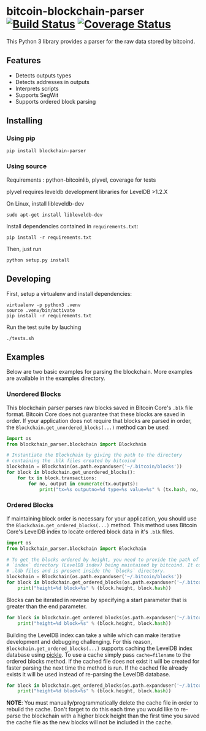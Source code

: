 # bitcoin-blockchain-parser [![Build Status](https://travis-ci.org/alecalve/python-bitcoin-blockchain-parser.svg?branch=master)](https://travis-ci.org/alecalve/python-bitcoin-blockchain-parser) [![Coverage Status](https://coveralls.io/repos/alecalve/python-bitcoin-blockchain-parser/badge.svg?branch=master&service=github)](https://coveralls.io/github/alecalve/python-bitcoin-blockchain-parser?branch=master)
This Python 3 library provides a parser for the raw data stored by bitcoind.

## Features
- Detects outputs types
- Detects addresses in outputs
- Interprets scripts
- Supports SegWit
- Supports ordered block parsing

## Installing

### Using pip

```
pip install blockchain-parser
```

### Using source

Requirements : python-bitcoinlib, plyvel, coverage for tests

plyvel requires leveldb development libraries for LevelDB >1.2.X

On Linux, install libleveldb-dev

```
sudo apt-get install libleveldb-dev
```

Install dependencies contained in `requirements.txt`:
```
pip install -r requirements.txt
```

Then, just run
```
python setup.py install
```

## Developing

First, setup a virtualenv and install dependencies:

```
virtualenv -p python3 .venv
source .venv/bin/activate
pip install -r requirements.txt
```

Run the test suite by lauching
```
./tests.sh
```

## Examples

Below are two basic examples for parsing the blockchain. More examples are available in the examples directory.

### Unordered Blocks

This blockchain parser parses raw blocks saved in Bitcoin Core's `.blk` file format. Bitcoin Core does not guarantee that these blocks are saved in order. If your application does not require that blocks are parsed in order, the `Blockchain.get_unordered_blocks(...)` method can be used:

```python
import os
from blockchain_parser.blockchain import Blockchain

# Instantiate the Blockchain by giving the path to the directory
# containing the .blk files created by bitcoind
blockchain = Blockchain(os.path.expanduser('~/.bitcoin/blocks'))
for block in blockchain.get_unordered_blocks():
    for tx in block.transactions:
        for no, output in enumerate(tx.outputs):
            print("tx=%s outputno=%d type=%s value=%s" % (tx.hash, no, output.type, output.value))
```

### Ordered Blocks

If maintaining block order is necessary for your application, you should use the `Blockchain.get_ordered_blocks(...)` method. This method uses Bitcoin Core's LevelDB index to locate ordered block data in it's `.blk` files.

```python
import os
from blockchain_parser.blockchain import Blockchain

# To get the blocks ordered by height, you need to provide the path of the
# `index` directory (LevelDB index) being maintained by bitcoind. It contains
# .ldb files and is present inside the `blocks` directory.
blockchain = Blockchain(os.path.expanduser('~/.bitcoin/blocks'))
for block in blockchain.get_ordered_blocks(os.path.expanduser('~/.bitcoin/blocks/index'), end=1000):
    print("height=%d block=%s" % (block.height, block.hash))
```

Blocks can be iterated in reverse by specifying a start parameter that is greater than the end parameter.

```python
for block in blockchain.get_ordered_blocks(os.path.expanduser('~/.bitcoin/blocks/index'), start=510000, end=0):
    print("height=%d block=%s" % (block.height, block.hash))
```

Building the LevelDB index can take a while which can make iterative development and debugging challenging. For this reason, `Blockchain.get_ordered_blocks(...)` supports caching the LevelDB index database using [pickle](https://docs.python.org/3.6/library/pickle.html). To use a cache simply pass `cache=filename` to the ordered blocks method. If the cached file does not exist it will be created for faster parsing the next time the method is run. If the cached file already exists it will be used instead of re-parsing the LevelDB database.

```python
for block in blockchain.get_ordered_blocks(os.path.expanduser('~/.bitcoin/blocks/index'), cache='index-cache.pickle'):
    print("height=%d block=%s" % (block.height, block.hash))
```

**NOTE**: You must manually/programmatically delete the cache file in order to rebuild the cache. Don't forget to do this each time you would like to re-parse the blockchain with a higher block height than the first time you saved the cache file as the new blocks will not be included in the cache.

